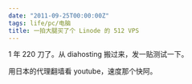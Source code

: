```yaml
---
date: "2011-09-25T00:00:00Z"
tags: life/pc/电脑
title: 一拍大腿买了个 Linode 的 512 VPS
---
```


1 年 220 刀了。从 diahosting 搬过来，发一贴测试一下。

用日本的代理翻墙看 youtube，速度那个快阿。

